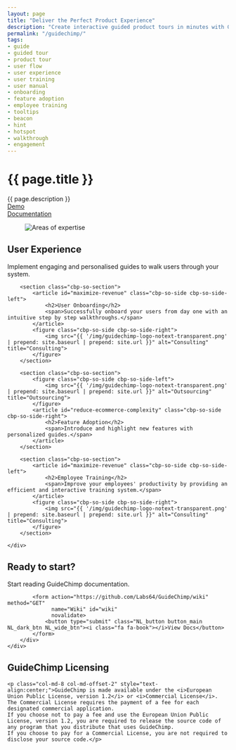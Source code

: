 ```yaml
---
layout: page
title: "Deliver the Perfect Product Experience"
description: "Create interactive guided product tours in minutes with GuideChimp - the most non-technical friendly, lightweight and extendable library."
permalink: "/guidechimp/"
tags:
- guide
- guided tour
- product tour
- user flow
- user experience
- user training
- user manual
- onboarding
- feature adoption
- employee training
- tooltips
- beacon
- hint
- hotspot
- walkthrough
- engagement
---
```


<div class="row NL_banner">
    <div class="col-md-8 col-md-offset-2 NL_about">
        <h1>{{ page.title }}</h1>
        <span>{{ page.description }}</span>
        <div class="row">
            <div id="live-demo" class="col-md-4 col-md-offset-2">
                <a href="#" id="guidechimp-demo"
                   class="NL_button button_main NL_light_btn" role="button"><i class="fa fa-eye"></i>Demo</a>
            </div>
            <div id="documentation" class="col-md-4">
                <a href="https://github.com/Labs64/GuideChimp/wiki"
                   class="NL_button button_main NL_light_btn" role="button"><i class="fa fa-book"></i>Documentation</a>
            </div>
        </div>
    </div>
</div> 

<div class="row">
    <div id="cbp-so-scroller" class="cbp-so-scroller NL_intro">
        <section class="cbp-so-section">
            <figure class="cbp-so-side cbp-so-side-left">
                <img src="{{ '/img/guidechimp-logo-notext-transparent.png' | prepend: site.baseurl | prepend: site.url }}" alt="Areas of expertise" title="Areas of expertise">
            </figure>
            <article class="cbp-so-side cbp-so-side-right">
                <h2>User Experience</h2>
                <span>Implement engaging and personalised guides to walk users through your system.</span>
            </article>
        </section>

        <section class="cbp-so-section">
            <article id="maximize-revenue" class="cbp-so-side cbp-so-side-left">
                <h2>User Onboarding</h2>
                <span>Successfully onboard your users from day one with an intuitive step by step walkthroughs.</span>
            </article>
            <figure class="cbp-so-side cbp-so-side-right">
                <img src="{{ '/img/guidechimp-logo-notext-transparent.png' | prepend: site.baseurl | prepend: site.url }}" alt="Consulting" title="Consulting">
            </figure>
        </section>

        <section class="cbp-so-section">
            <figure class="cbp-so-side cbp-so-side-left">
                <img src="{{ '/img/guidechimp-logo-notext-transparent.png' | prepend: site.baseurl | prepend: site.url }}" alt="Outsourcing" title="Outsourcing">
            </figure>
            <article id="reduce-ecommerce-complexity" class="cbp-so-side cbp-so-side-right">
                <h2>Feature Adoption</h2>
                <span>Introduce and highlight new features with personalized guides.</span>
            </article>
        </section>

        <section class="cbp-so-section">
            <article id="maximize-revenue" class="cbp-so-side cbp-so-side-left">
                <h2>Employee Training</h2>
                <span>Improve your employees' productivity by providing an efficient and interactive training system.</span>
            </article>
            <figure class="cbp-so-side cbp-so-side-right">
                <img src="{{ '/img/guidechimp-logo-notext-transparent.png' | prepend: site.baseurl | prepend: site.url }}" alt="Consulting" title="Consulting">
            </figure>
        </section>

    </div>
</div>

<div class="row">
    <div class="col-md-12 NL_form_light NL_block">
        <div class="col-md-8 col-md-offset-2 NL_form_light_text">
            <h2>Ready to start?</h2>
            <span>Start reading GuideChimp documentation.</span>

            <form action="https://github.com/Labs64/GuideChimp/wiki" method="GET"
                  name="Wiki" id="wiki"
                  novalidate>
                <button type="submit" class="NL_button button_main NL_dark_btn NL_wide_btn"><i class="fa fa-book"></i>View Docs</button>
            </form>
        </div>
    </div>
</div>

<div class="row NL_block">
    <h2 class="col-md-12">GuideChimp Licensing</h2>

    <p class="col-md-8 col-md-offset-2" style="text-align:center;">GuideChimp is made available under the <i>European Union Public License, version 1.2</i> or <i>Commercial License</i>. The Commercial License requires the payment of a fee for each designated commercial application.
    If you choose not to pay a fee and use the European Union Public License, version 1.2, you are required to release the source code of any program that you distribute that uses GuideChimp.
    If you choose to pay for a Commercial License, you are not required to disclose your source code.</p>
</div>

<link rel="stylesheet" type="text/css" href="https://cdn.jsdelivr.net/npm/guidechimp@2/dist/guidechimp.min.css"/>
<script type="text/javascript" src="https://cdn.jsdelivr.net/npm/guidechimp@2/dist/guidechimp.min.js"></script>
<script>
    var tourGuideChimp = [
        {
            element: '[data-id="id-9"]',
            title: 'Node-Locked',
            description: 'Software is licensed for use only on one or more <i>named computer systems</i>. Usually, CPU serial number verification is used to enforce this type of license.',
            buttons: [
                {
                    title: 'Learn More',
                    class: 'NL_button button_main NL_dark_btn NL_wide_btn',
                    onClick: function () {
                        window.location.href = 'https://netlicensing.io/wiki/node-locked';
                    }
                }
            ]
        }
    ];

    var guideChimp = new GuideChimp(tourGuideChimp);
    document.getElementById('guidechimp-demo').onclick = function() {
        guideChimp.start();
    };
</script>
<style>
    .gc-tooltip {
        max-width: 450px;
    }
</style>
